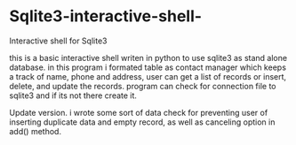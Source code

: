 # Sqlite3-interactive-shell-
Interactive shell for Sqlite3

this is a basic interactive shell writen in python to use sqlite3 as stand alone database. 
in this program i formated table as contact manager which keeps a track of 
name, phone and address, user can get a list of records or insert, delete, and update the records.
program can check for connection file to sqlite3 and if its not there create it.

Update version. i wrote some sort of data check for preventing user of inserting duplicate data and empty record,
as well as canceling option in add() method.
